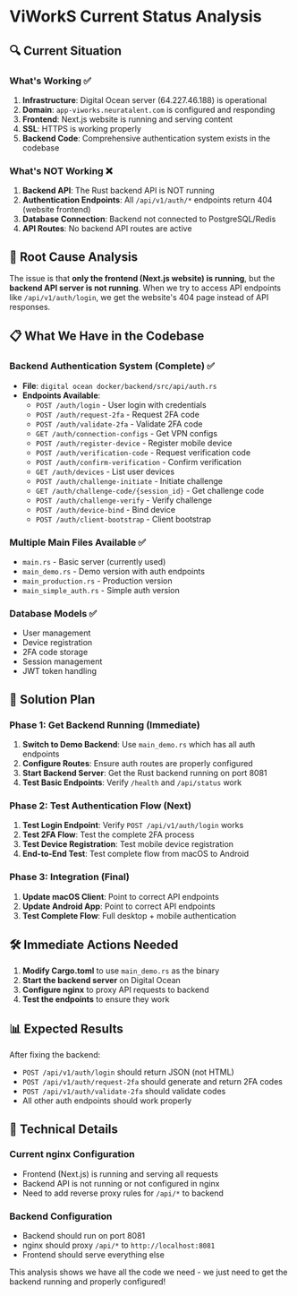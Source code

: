 # ViWorkS Current Status Analysis

## 🔍 Current Situation

### What's Working ✅
1. **Infrastructure**: Digital Ocean server (64.227.46.188) is operational
2. **Domain**: `app-viworks.neuratalent.com` is configured and responding
3. **Frontend**: Next.js website is running and serving content
4. **SSL**: HTTPS is working properly
5. **Backend Code**: Comprehensive authentication system exists in the codebase

### What's NOT Working ❌
1. **Backend API**: The Rust backend API is NOT running
2. **Authentication Endpoints**: All `/api/v1/auth/*` endpoints return 404 (website frontend)
3. **Database Connection**: Backend not connected to PostgreSQL/Redis
4. **API Routes**: No backend API routes are active

## 🎯 Root Cause Analysis

The issue is that **only the frontend (Next.js website) is running**, but the **backend API server is not running**. When we try to access API endpoints like `/api/v1/auth/login`, we get the website's 404 page instead of API responses.

## 📋 What We Have in the Codebase

### Backend Authentication System (Complete) ✅
- **File**: `digital ocean docker/backend/src/api/auth.rs`
- **Endpoints Available**:
  - `POST /auth/login` - User login with credentials
  - `POST /auth/request-2fa` - Request 2FA code
  - `POST /auth/validate-2fa` - Validate 2FA code
  - `GET /auth/connection-configs` - Get VPN configs
  - `POST /auth/register-device` - Register mobile device
  - `POST /auth/verification-code` - Request verification code
  - `POST /auth/confirm-verification` - Confirm verification
  - `GET /auth/devices` - List user devices
  - `POST /auth/challenge-initiate` - Initiate challenge
  - `GET /auth/challenge-code/{session_id}` - Get challenge code
  - `POST /auth/challenge-verify` - Verify challenge
  - `POST /auth/device-bind` - Bind device
  - `POST /auth/client-bootstrap` - Client bootstrap

### Multiple Main Files Available ✅
- `main.rs` - Basic server (currently used)
- `main_demo.rs` - Demo version with auth endpoints
- `main_production.rs` - Production version
- `main_simple_auth.rs` - Simple auth version

### Database Models ✅
- User management
- Device registration
- 2FA code storage
- Session management
- JWT token handling

## 🚀 Solution Plan

### Phase 1: Get Backend Running (Immediate)
1. **Switch to Demo Backend**: Use `main_demo.rs` which has all auth endpoints
2. **Configure Routes**: Ensure auth routes are properly configured
3. **Start Backend Server**: Get the Rust backend running on port 8081
4. **Test Basic Endpoints**: Verify `/health` and `/api/status` work

### Phase 2: Test Authentication Flow (Next)
1. **Test Login Endpoint**: Verify `POST /api/v1/auth/login` works
2. **Test 2FA Flow**: Test the complete 2FA process
3. **Test Device Registration**: Test mobile device registration
4. **End-to-End Test**: Test complete flow from macOS to Android

### Phase 3: Integration (Final)
1. **Update macOS Client**: Point to correct API endpoints
2. **Update Android App**: Point to correct API endpoints
3. **Test Complete Flow**: Full desktop + mobile authentication

## 🛠️ Immediate Actions Needed

1. **Modify Cargo.toml** to use `main_demo.rs` as the binary
2. **Start the backend server** on Digital Ocean
3. **Configure nginx** to proxy API requests to backend
4. **Test the endpoints** to ensure they work

## 📊 Expected Results

After fixing the backend:
- `POST /api/v1/auth/login` should return JSON (not HTML)
- `POST /api/v1/auth/request-2fa` should generate and return 2FA codes
- `POST /api/v1/auth/validate-2fa` should validate codes
- All other auth endpoints should work properly

## 🔧 Technical Details

### Current nginx Configuration
- Frontend (Next.js) is running and serving all requests
- Backend API is not running or not configured in nginx
- Need to add reverse proxy rules for `/api/*` to backend

### Backend Configuration
- Backend should run on port 8081
- nginx should proxy `/api/*` to `http://localhost:8081`
- Frontend should serve everything else

This analysis shows we have all the code we need - we just need to get the backend running and properly configured!
